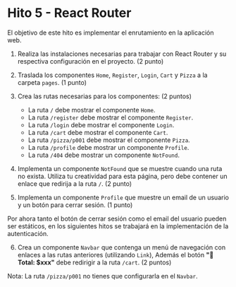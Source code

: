 # Hito 5 - React Router

El objetivo de este hito es implementar el enrutamiento en la aplicación web.

1. Realiza las instalaciones necesarias para trabajar con React Router y su respectiva configuración en el proyecto. (2 punto)

2. Traslada los componentes `Home`, `Register`, `Login`, `Cart` y `Pizza` a la carpeta `pages`. (1 punto)

3. Crea las rutas necesarias para los componentes: (2 puntos)

   - La ruta `/` debe mostrar el componente `Home`.
   - La ruta `/register` debe mostrar el componente `Register`.
   - La ruta `/login` debe mostrar el componente `Login`.
   - La ruta `/cart` debe mostrar el componente `Cart`.
   - La ruta `/pizza/p001` debe mostrar el componente `Pizza`.
   - La ruta `/profile` debe mostrar un componente `Profile`.
   - La ruta `/404` debe mostrar un componente `NotFound`.

4. Implementa un componente `NotFound` que se muestre cuando una ruta no exista. Utiliza tu creatividad para esta página, pero debe contener un enlace que redirija a la ruta `/`. (2 punto)

5. Implementa un componente `Profile` que muestre un email de un usuario y un botón para cerrar sesión. (1 punto)

Por ahora tanto el botón de cerrar sesión como el email del usuario pueden ser estáticos, en los siguientes hitos se trabajará en la implementación de la autenticación.

6. Crea un componente `Navbar` que contenga un menú de navegación con enlaces a las rutas anteriores (utilizando `Link`), Además el botón **"🛒 Total: $xxx"** debe redirigir a la ruta `/cart`. (2 puntos)

Nota: La ruta `/pizza/p001` no tienes que configurarla en el `Navbar`.
